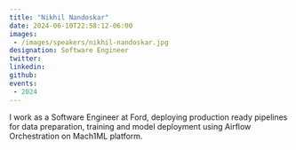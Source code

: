 ```yaml
---
title: "Nikhil Nandoskar"
date: 2024-06-10T22:58:12-06:00
images: 
 - /images/speakers/nikhil-nandoskar.jpg
designation: Software Engineer
twitter: 
linkedin: 
github: 
events:
 - 2024
---
```


I work as a Software Engineer at Ford, deploying production ready pipelines for data preparation, training and model deployment using Airflow Orchestration on Mach1ML platform.


